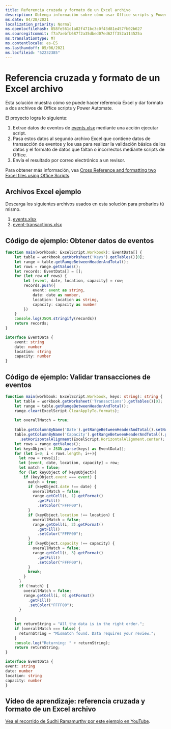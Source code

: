 ```yaml
---
title: Referencia cruzada y formato de un Excel archivo
description: Obtenga información sobre cómo usar Office scripts y Power Automate para hacer referencia cruzada y dar formato a un Excel archivo.
ms.date: 04/28/2021
localization_priority: Normal
ms.openlocfilehash: 858fe561c1a82f471bc3c0f43d81e457fb02b627
ms.sourcegitcommit: f7a7aebfb687f2a35dbed07ed62ff352a114525a
ms.translationtype: MT
ms.contentlocale: es-ES
ms.lasthandoff: 05/06/2021
ms.locfileid: "52232385"
---
```

# <a name="cross-reference-and-format-an-excel-file"></a>Referencia cruzada y formato de un Excel archivo

Esta solución muestra cómo se puede hacer referencia Excel y dar formato a dos archivos de Office scripts y Power Automate.

El proyecto logra lo siguiente:

1. Extrae datos de eventos de <a href="events.xlsx">events.xlsx</a> mediante una acción ejecutar script.
1. Pasa estos datos al segundo archivo Excel que contiene datos de transacción de eventos y los usa para realizar la validación básica de los datos y el formato de datos que faltan o incorrectos mediante scripts de Office.
1. Envía el resultado por correo electrónico a un revisor.

Para obtener más información, vea [Cross Reference and formatting two Excel files using Office Scripts](https://powerusers.microsoft.com/t5/Power-Automate-Cookbook/Cross-Reference-and-formatting-two-Excel-files-using-Office/td-p/728535).

## <a name="sample-excel-files"></a>Archivos Excel ejemplo

Descarga los siguientes archivos usados en esta solución para probarlos tú mismo.

1. <a href="events.xlsx">events.xlsx</a>
1. <a href="event-transactions.xlsx">event-transactions.xlsx</a>

## <a name="sample-code-get-event-data"></a>Código de ejemplo: Obtener datos de eventos

```TypeScript
function main(workbook: ExcelScript.Workbook): EventData[] {
    let table = workbook.getWorksheet('Keys').getTables()[0];
    let range = table.getRangeBetweenHeaderAndTotal();
    let rows = range.getValues();
    let records: EventData[] = [];
    for (let row of rows) {
        let [event, date, location, capacity] = row;
        records.push({
            event: event as string,
            date: date as number, 
            location: location as string,
            capacity: capacity as number
        })
    }
    console.log(JSON.stringify(records))
    return records;
}

interface EventData {
    event: string
    date: number
    location: string
    capacity: number
}
```

## <a name="sample-code-validate-event-transactions"></a>Código de ejemplo: Validar transacciones de eventos

```TypeScript
function main(workbook: ExcelScript.Workbook, keys: string): string {
    let table = workbook.getWorksheet('Transactions').getTables()[0];
    let range = table.getRangeBetweenHeaderAndTotal();
    range.clear(ExcelScript.ClearApplyTo.formats);
  
    let overallMatch = true;
  
    table.getColumnByName('Date').getRangeBetweenHeaderAndTotal().setNumberFormatLocal("yyyy-mm-dd;@");
    table.getColumnByName('Capacity').getRangeBetweenHeaderAndTotal().getFormat()
      .setHorizontalAlignment(ExcelScript.HorizontalAlignment.center);
    let rows = range.getValues();
    let keysObject = JSON.parse(keys) as EventData[];
    for (let i=0; i < rows.length; i++){
      let row = rows[i];
      let [event, date, location, capacity] = row;
      let match = false;
      for (let keyObject of keysObject){
        if (keyObject.event === event) {
          match = true;
          if (keyObject.date !== date) {
            overallMatch = false;
            range.getCell(i, 1).getFormat()
              .getFill()
              .setColor("FFFF00");
          }
          if (keyObject.location !== location) {
            overallMatch = false;
            range.getCell(i, 2).getFormat()
              .getFill()
              .setColor("FFFF00");
          }
          if (keyObject.capacity !== capacity) {
            overallMatch = false;
            range.getCell(i, 3).getFormat()
              .getFill()
              .setColor("FFFF00");
          }   
          break;             
        }
      }
      if (!match) {
        overallMatch = false;
        range.getCell(i, 0).getFormat()
          .getFill()
          .setColor("FFFF00");      
      }
  
    }
    let returnString = "All the data is in the right order.";
    if (overallMatch === false) {
      returnString = "Mismatch found. Data requires your review.";
    }
    console.log("Returning: " + returnString);
    return returnString;
}

interface EventData {
event: string
date: number
location: string
capacity: number
}
```

## <a name="training-video-cross-reference-and-format-an-excel-file"></a>Vídeo de aprendizaje: referencia cruzada y formato de un Excel archivo

[Vea el recorrido de Sudhi Ramamurthy por este ejemplo en YouTube](https://youtu.be/dVwqBf483qo").
